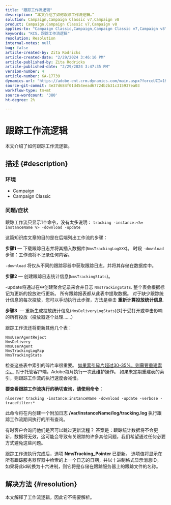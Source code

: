 ```yaml
---
title: "跟踪工作流逻辑"
description: “本文介绍了如何跟踪工作流逻辑。”
solution: Campaign,Campaign Classic v7,Campaign v8
product: Campaign,Campaign Classic v7,Campaign v8
applies-to: "Campaign Classic,Campaign,Campaign Classic v7,Campaign v8"
keywords: "KCS，跟踪工作流逻辑"
resolution: Resolution
internal-notes: null
bug: false
article-created-by: Zita Rodricks
article-created-date: "2/29/2024 3:46:16 PM"
article-published-by: Zita Rodricks
article-published-date: "2/29/2024 3:47:35 PM"
version-number: 4
article-number: KA-17739
dynamics-url: "https://adobe-ent.crm.dynamics.com/main.aspx?forceUCI=1&pagetype=entityrecord&etn=knowledgearticle&id=ba0836ab-19d7-ee11-9078-000d3a3110f0"
source-git-commit: 4e37d684f01d454eead67724b2b31c315937ea03
workflow-type: tm+mt
source-wordcount: '380'
ht-degree: 2%

---
```


# 跟踪工作流逻辑


本文介绍了如何跟踪工作流逻辑。

## 描述 {#description}


### <b>环境</b>

- Campaign
- Campaign Classic




### <b>问题/症状</b>

跟踪工作流只显示1个命令，没有太多说明： `tracking -instance:<%= instanceName %> -download -update`



这篇知识库文章的目的是在后端列出工作流的步骤：

<b>步骤1</b>  — 下载跟踪日志并将其插入数据库(`NmsTrackingLogXXX`)。 时段 `-download`步骤：工作流将不记录任何内容。

`-download` 将仅从不同的跟踪容器中获取跟踪日志，并将其存储在数据库中。

<b>步骤2</b>  — 创建跟踪日志统计信息(`NmsTrackingStats`)。

-update将通过在中创建聚合记录来合并日志 `NmsTrackingStats`. 整个表会根据标记为更新的投放进行更新。 所有跟踪报表都从此表中提取数据。 对于缺少跟踪统计信息的每次投放，您可以手动执行此步骤，方法是单击 <b>重新计算投放统计信息</b>.

<b>步骤3</b>  — 重新生成投放统计信息(`NmsDeliveryLogStats`)(对于受打开或单击影响的所有投放（投放器逐个处理……）

跟踪工作流还将更新其他几个表：




```
NmsUserAgentReject 
NmsDelivery 
NmsUserAgent 
NmsTrackingLogRcp 
NmsTrackingStats
```


检查这些表中索引的碎片率很重要。 <u>如果索引碎片超过30-35%，则需要重建索引。</u> 对于托管客户端，Adobe每月执行一次此维护操作。 如果未定期重建表的索引，则跟踪工作流的执行速度会减慢。

<b>要查看跟踪工作流执行的确切查询，请使用命令：</b>

`nlserver tracking -instance:instanceName -download -update -verbose -tracefilter:*`

此命令将在内创建一个附加日志 <b>/var/instanceName/log/tracking.log </b>执行跟踪工作流期间执行的所有查询。

有时客户会询问他们是否可以跳过更新流程？ 答案是：跟踪统计数据将不会更新，数据将无效，这可能会导致有关跟踪的许多其他问题，我们希望通过任何必要方式避免这些问题。

跟踪工作流执行完成后，选项 <b>NmsTracking_Pointer </b>已更新。 选项值将显示在所有跟踪服务器容器中检索的上一个日志的日期，并以十进制格式显示消息ID。 如果将此id转换为十六进制，则它将是存储在跟踪服务器上的跟踪文件的名称。


## 解决方法 {#resolution}


本文解释了工作流逻辑，因此它不需要解析。
